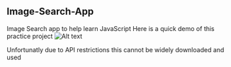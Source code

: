 ## Image-Search-App

Image Search app to help learn JavaScript
Here is a quick demo of this practice project
![Alt text](ImageSearchAppDemo.gif)

Unfortunatly due to API restrictions this cannot be widely downloaded and used
